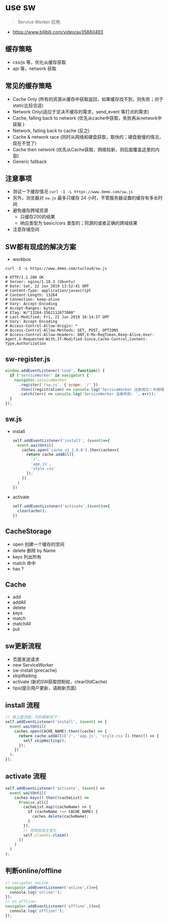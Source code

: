 # use sw
> Service Worker 应用.
- https://www.bilibili.com/video/av35880493

## 缓存策略
- css/js 等，优化从缓存获取 
- api 等，network 获取 

## 常见的缓存策略
- Cache Only (所有的资源从缓存中获取返回，如果缓存找不到，则失败；对于static比较合适)
- Network Only(适应于坚决不缓存的需求，send_event 等打点的需求)
- Cache, falling back to network (优先从cache中获取，失败再从network中获取 )
- Network, falling back to cache (反之)
- Cache & network race (同时从网络和硬盘获取，取快的；硬盘极慢的情况，现在不觉了)
- Cache then network (优先从Cache获取，网络较新，则后面覆盖这里的内容)
- Generic fallback

## 注意事项
- 测试一下缓存情况 `curl -I -L https://www.demo.com/sw.js`
- 另外，浏览器对 `sw.js` 最多只缓存 24 小时，不管服务器设置的缓存有多长时间
- 避免缓存跨域资源
  - 只缓存200的结果
  - 响应类型为 basic/cors 类型的；同源的或者正确的跨域结果
- 注意存储空间

## SW都有现成的解决方案
- workbox  


```shell
curl -I -L https://www.demo.com/tucloud/sw.js

# HTTP/1.1 200 OK
# Server: nginx/1.10.3 (Ubuntu)
# Date: Sat, 22 Jun 2019 13:52:41 GMT
# Content-Type: application/javascript
# Content-Length: 13264
# Connection: keep-alive
# Vary: Accept-Encoding
# Accept-Ranges: bytes
# ETag: W/"13264-1561112077000"
# Last-Modified: Fri, 21 Jun 2019 10:14:37 GMT
# Vary: Accept-Encoding
# Access-Control-Allow-Origin: *
# Access-Control-Allow-Methods: GET, POST, OPTIONS
# Access-Control-Allow-Headers: DNT,X-Mx-ReqToken,Keep-Alive,User-Agent,X-Requested-With,If-Modified-Since,Cache-Control,Content-Type,Authorization
```

## sw-register.js
```js
window.addEventListener('load', function() {
  if ('serviceWorker' in navigator) {
    navigator.serviceWorker
      .register('/sw.js', { scope: '/' })
      .then((registration) => console.log('ServiceWorker 注册成功！作用域为: ', registration.scope))
      .catch((err) => console.log('ServiceWorker 注册失败: ', err));
  }
});
```

## sw.js
- install
  ```js
  self.addEventListener('install', (event)=>{
    event.waitUntil(
      caches.open('cache_v1_1.0.0').then(cache=>{
        return cache.addAll([
          '/',
          'app.js',
          'style.css'
        ]);
      })
    )
  })
  ```
- activate
  ```js
  self.addEventListener('activate',(event)=>{
    clearCache();
  })
  ```


## CacheStorage
- open 创建一个缓存的空间
- delete 删除 by Name
- keys 列出所有
- match 命中
- has ?

## Cache
- add
- addAll
- delete
- keys
- match
- matchAll
- put

## sw更新流程
- 页面发送请求
- new ServiceWorker
- sw-install (precache)
- skipWaiting
- activate (新的SW获取控制权，clearOldCache)
- tips(提示用户更新，请刷新页面)

## install 流程
```js
// 按上面流程，代码更新如下：
self.addEventListener('install', (event) => {
  event.waitUntil(
    caches.open(CACHE_NAME).then((cache) => {
      return cache.addAll(['/', 'app.js', 'style.css']).then(() => {
        self.skipWaiting();
      });
    })
  );
});
```

## activate 流程

```js
self.addEventListener('activate', (event) =>
  event.waitUntil(
    caches.keys().then((cacheList) =>
      Promise.all([
        cacheList.map((cacheName) => {
          if (cacheName !== CACHE_NAME) {
            caches.delete(cacheName);
          }
        }),
        // 控制权发生变化
        self.clients.claim()
      ])
    )
  )
);
```

## 判断online/offline

```js
// navigator.onLine
navigator.addEventListener('online',()=>{
  conosle.log('online!');
});
// on offline:
navigator.addEventListener('offline',()=>{
  conosle.log('offline!');
});
```


